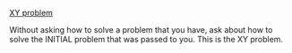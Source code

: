 [XY problem](https://xyproblem.info/)

Without asking how to solve a problem that you have, ask about how to solve the INITIAL problem that was passed to you. This is the XY problem.
